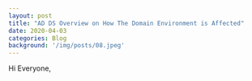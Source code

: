 ```yaml
---
layout: post
title: "AD DS Overview on How The Domain Environment is Affected"
date: 2020-04-03
categories: Blog
background: '/img/posts/08.jpeg'
---
```


Hi Everyone,
